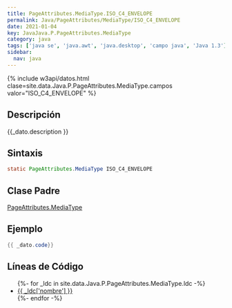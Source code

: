 ```yaml
---
title: PageAttributes.MediaType.ISO_C4_ENVELOPE
permalink: Java/PageAttributes/MediaType/ISO_C4_ENVELOPE
date: 2021-01-04
key: JavaJava.P.PageAttributes.MediaType
category: java
tags: ['java se', 'java.awt', 'java.desktop', 'campo java', 'Java 1.3']
sidebar: 
  nav: java
---
```


{% include w3api/datos.html clase=site.data.Java.P.PageAttributes.MediaType.campos valor="ISO_C4_ENVELOPE" %}

## Descripción
{{_dato.description }}

## Sintaxis
~~~java
static PageAttributes.MediaType ISO_C4_ENVELOPE
~~~

## Clase Padre
[PageAttributes.MediaType](/Java/PageAttributes/MediaType/)

## Ejemplo
~~~java
{{ _dato.code}}
~~~

## Líneas de Código
<ul>
{%- for _ldc in site.data.Java.P.PageAttributes.MediaType.ldc -%}
   <li>
       <a href="{{_ldc['url'] }}">{{ _ldc['nombre'] }}</a>
   </li>
{%- endfor -%}
</ul>
